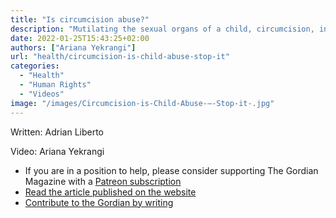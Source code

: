 ```yaml
---
title: "Is circumcision abuse?"
description: "Mutilating the sexual organs of a child, circumcision, in the name of culture, religion or dubious preventative medical claims is outrageous and a blatant breach of the child’s human rights."
date: 2022-01-25T15:43:25+02:00
authors: ["Ariana Yekrangi"]
url: "health/circumcision-is-child-abuse-stop-it"
categories: 
  - "Health"
  - "Human Rights"
  - "Videos"
image: "/images/Circumcision-is-Child-Abuse-—-Stop-it-.jpg"
---
```

Written: Adrian Liberto

Video: Ariana Yekrangi

- If you are in a position to help, please consider supporting The Gordian Magazine with a [Patreon subscription](https://www.patreon.com/thegordian)
- [Read the article published on the website](https://un-aligned.org/health/why-circumcision-is-legalised-child-abuse/)
- [Contribute to the Gordian by writing](https://un-aligned.org/register/)
